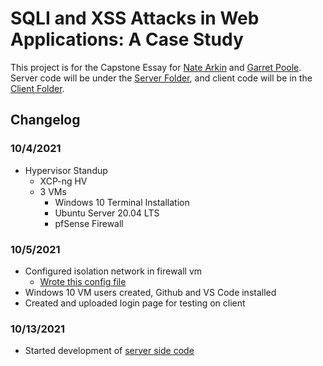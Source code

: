 # SQLI and XSS Attacks in Web Applications: A Case Study
This project is for the Capstone Essay for [Nate Arkin](https://twitter.com/natearkin) and [Garret Poole](https://twitter.com/garret_poole). Server code will be under the [Server Folder](https://github.com/narkin/web-app-threat-case-study/tree/main/Server), and client code will be in the [Client Folder](https://github.com/narkin/web-app-threat-case-study/tree/main/Client). 
## Changelog
### 10/4/2021
- Hypervisor Standup
  - XCP-ng HV
  - 3 VMs
    - Windows 10 Terminal Installation
    - Ubuntu Server 20.04 LTS
    - pfSense Firewall
### 10/5/2021
- Configured isolation network in firewall vm
  - [Wrote this config file](https://github.com/narkin/web-app-threat-case-study/blob/main/config-FIREWALL.XSS-SQLI-NET.xml)
- Windows 10 VM users created, Github and VS Code installed
- Created and uploaded login page for testing on client
### 10/13/2021
- Started development of [server side code](https://github.com/narkin/web-app-threat-case-study/tree/main/Server/server.js)